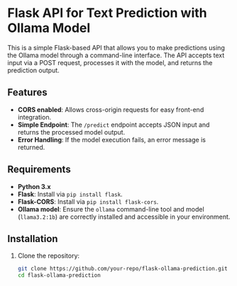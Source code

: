 # Flask API for Text Prediction with Ollama Model

This is a simple Flask-based API that allows you to make predictions using the Ollama model through a command-line interface. The API accepts text input via a POST request, processes it with the model, and returns the prediction output. 

## Features
- **CORS enabled**: Allows cross-origin requests for easy front-end integration.
- **Simple Endpoint**: The `/predict` endpoint accepts JSON input and returns the processed model output.
- **Error Handling**: If the model execution fails, an error message is returned.

## Requirements

- **Python 3.x**
- **Flask**: Install via `pip install flask`.
- **Flask-CORS**: Install via `pip install flask-cors`.
- **Ollama model**: Ensure the `ollama` command-line tool and model (`llama3.2:1b`) are correctly installed and accessible in your environment.

## Installation

1. Clone the repository:
   ```bash
   git clone https://github.com/your-repo/flask-ollama-prediction.git
   cd flask-ollama-prediction
